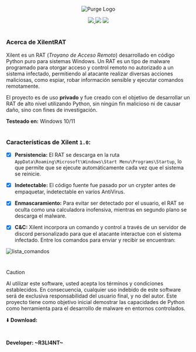 <p align="center">
  <img src="https://github.com/user-attachments/assets/9853cdc4-1220-4544-a6a1-fa3443b7cfc8" alt="Purge Logo" Logo" />
</p>

<p align="center">
    <a href="https://python.org">
    <img src="https://img.shields.io/badge/Python-3-green.svg">
  </a>
    <img src="https://img.shields.io/badge/Release-1.0-blue.svg">
  </a>
    <img src="https://img.shields.io/badge/Private-%F0%9F%94%92-red.svg">
  </a>
</p>

<h1 align="center"></h1>

### Acerca de XilentRAT

Xilent es un RAT (_Troyano de Acceso Remoto_) desarrollado en código Python puro para sistemas Windows. Un RAT es un tipo de malware programado para otorgar acceso y control remoto no autorizado a un sistema infectado, permitiendo al atacante realizar diversas acciones maliciosas, como espiar, robar información sensible y ejecutar comandos remotamente.

El proyecto es de uso **privado** y fue creado con el objetivo de desarrollar un RAT de alto nivel utilizando Python, sin ningún fin malicioso ni de causar daño, sino con fines de investigación.

**Testeado en:** Windows 10/11

<h1 align="center"></h1>

### Características de Xilent `1.0`:

- [x] **Persistencia:** El RAT se descarga en la ruta `AppData\Roaming\Microsoft\Windows\Start Menu\Programs\Startup`, lo que permite que se ejecute automáticamente cada vez que el sistema se reinicie.

- [x] **Indetectable:**  El código fuente fue pasado por un crypter antes de empaquetar, indetectable en varios AntiVirus.

- [x] **Enmascaramiento:** Para evitar ser detectado por el usuario, el RAT se oculta como una calculadora inofensiva, mientras en segundo plano se descarga el malware.

- [x] **C&C:** Xilent incorpora un comando y control a través de un servidor de discord personalizado para que el atacante interactue con el sistema infectado. Entre los comandos para enviar y recibir se encuentran:

![lista_comandos](https://github.com/user-attachments/assets/dbfd49aa-d1c7-4085-8ba8-a85fa85e812b)

<h1 align="center"></h1>

> [!CAUTION]
> Al utilizar este software, usted acepta los términos y condiciones establecidos. En consecuencia, cualquier uso indebido de este software será de exclusiva responsabilidad del usuario final, y no del autor. Este proyecto tiene como objetivo inicial demostrar las capacidades de Python como herramienta para el desarrollo de malware en entornos controlados. 

⬇️ **Download:**

<h1 align="center"></h1>

#### Developer: ~R3LI4NT~
